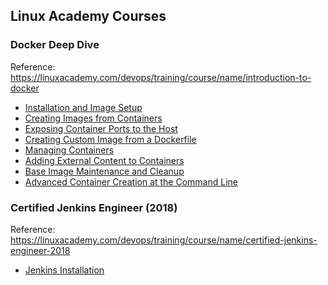 ## Linux Academy Courses

### Docker Deep Dive
Reference: https://linuxacademy.com/devops/training/course/name/introduction-to-docker
  * [Installation and Image Setup](/docker-deep-dive/1-installation-and-image-setup)
  * [Creating Images from Containers](/docker-deep-dive/2-creating-images-from-containers)
  * [Exposing Container Ports to the Host](/docker-deep-dive/3-exposing-container-ports-to-the-host)
  * [Creating Custom Image from a Dockerfile](/docker-deep-dive/4-creating-custom-image-from-a-dockerfile)
  * [Managing Containers](/docker-deep-dive/5-managing-containers)
  * [Adding External Content to Containers](/docker-deep-dive/6-adding-external-content-to-containers)
  * [Base Image Maintenance and Cleanup](/docker-deep-dive/7-base-image-maintenance-and-cleanup)
  * [Advanced Container Creation at the Command Line](/docker-deep-dive/8-advanced-container-creation-at-the-command-line)
  
### Certified Jenkins Engineer (2018)
Reference: https://linuxacademy.com/devops/training/course/name/certified-jenkins-engineer-2018
  * [Jenkins Installation](/certified-jenkins-engineer-2018/jenkins-installation)
